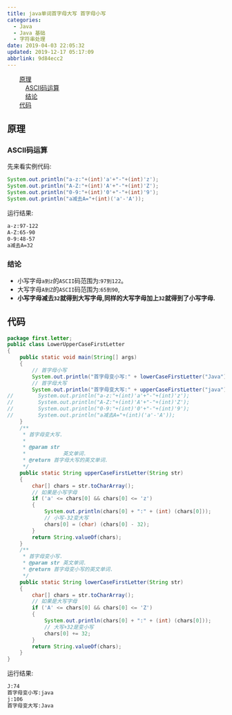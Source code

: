 ```yaml
---
title: java单词首字母大写 首字母小写
categories: 
  - Java
  - Java 基础
  - 字符串处理
date: 2019-04-03 22:05:32
updated: 2019-12-17 05:17:09
abbrlink: 9d84ecc2
---
```

<div id='my_toc'><a href="/blog/9d84ecc2/#原理" class="header_2">原理</a><br><a href="/blog/9d84ecc2/#ASCII码运算" class="header_3">ASCII码运算</a><br><a href="/blog/9d84ecc2/#结论" class="header_3">结论</a><br><a href="/blog/9d84ecc2/#代码" class="header_2">代码</a><br></div>
<style>.header_1{margin-left: 1em;}.header_2{margin-left: 2em;}.header_3{margin-left: 3em;}.header_4{margin-left: 4em;}.header_5{margin-left: 5em;}.header_6{margin-left: 6em;}</style>
<!--more-->
<script>if (navigator.platform.search('arm')==-1){document.getElementById('my_toc').style.display = 'none';}var e,p = document.getElementsByTagName('p');while (p.length>0) {e = p[0];e.parentElement.removeChild(e);}</script>

<!--end-->
## 原理 ##
### ASCII码运算 ###
先来看实例代码:
```java
System.out.println("a-z:"+(int)'a'+"-"+(int)'z');
System.out.println("A-Z:"+(int)'A'+"-"+(int)'Z');
System.out.println("0-9:"+(int)'0'+"-"+(int)'9');
System.out.println("a减去A="+(int)('a'-'A'));
```
运行结果:
```cmd
a-z:97-122
A-Z:65-90
0-9:48-57
a减去A=32
```
### 结论 ###
- 小写字母`a到z`的`ASCII`码范围为:`97到122`。
- 大写字母`A到Z`的`ASCII`码范围为:`65到90`,
- **小写字母减去`32`就得到大写字母,同样的大写字母加上`32`就得到了小写字母.**

## 代码 ##
```java
package first.letter;
public class LowerUpperCaseFirstLetter
{
    public static void main(String[] args)
    {
        // 首字母小写
        System.out.println("首字母变小写:" + lowerCaseFirstLetter("Java"));
        // 首字母大写
        System.out.println("首字母变大写:" + upperCaseFirstLetter("java"));
//        System.out.println("a-z:"+(int)'a'+"-"+(int)'z');
//        System.out.println("A-Z:"+(int)'A'+"-"+(int)'Z');
//        System.out.println("0-9:"+(int)'0'+"-"+(int)'9');
//        System.out.println("a减去A="+(int)('a'-'A'));
    }
    /**
     * 首字母变大写.
     * 
     * @param str
     *            英文单词.
     * @return 首字母大写的英文单词.
     */
    public static String upperCaseFirstLetter(String str)
    {
        char[] chars = str.toCharArray();
        // 如果是小写字母
        if ('a' <= chars[0] && chars[0] <= 'z')
        {
            System.out.println(chars[0] + ":" + (int) (chars[0]));
            // 小写-32变大写
            chars[0] = (char) (chars[0] - 32);
        }
        return String.valueOf(chars);
    }
    /**
     * 首字母变小写.
     * @param str 英文单词.
     * @return 首字母变小写的英文单词.
     */
    public static String lowerCaseFirstLetter(String str)
    {
        char[] chars = str.toCharArray();
        // 如果是大写字母
        if ('A' <= chars[0] && chars[0] <= 'Z')
        {
            System.out.println(chars[0] + ":" + (int) (chars[0]));
            // 大写+32是变小写
            chars[0] += 32;
        }
        return String.valueOf(chars);
    }
}
```
运行结果:
```cmd
J:74
首字母变小写:java
j:106
首字母变大写:Java
```
